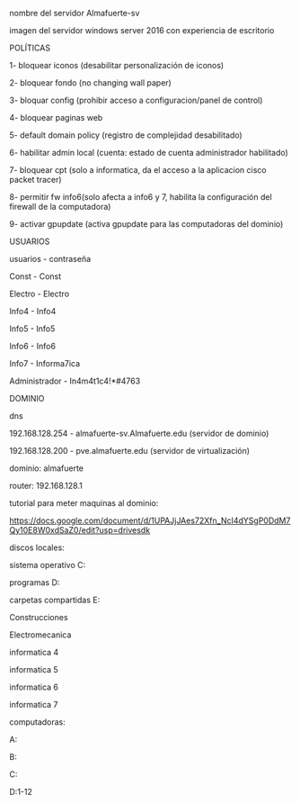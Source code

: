 nombre del servidor 
Almafuerte-sv



imagen del servidor 
windows server 2016 con experiencia de escritorio 

POLÍTICAS 

1- bloquear iconos (desabilitar personalización de iconos)

2- bloquear fondo (no changing wall paper)

3- bloquar config (prohibir acceso a configuracion/panel de control)

4- bloquear paginas web

5- default domain policy (registro de complejidad desabilitado)

6- habilitar admin local (cuenta: estado de cuenta administrador habilitado)

7- bloquear cpt (solo a informatica, da el acceso a la aplicacion cisco packet tracer)

8- permitir fw  info6(solo afecta a info6 y 7, habilita la configuración del firewall de la computadora)

9- activar gpupdate (activa gpupdate para las computadoras del dominio)



USUARIOS

usuarios - contraseña

Const - Const

Electro - Electro

Info4 - Info4

Info5 - Info5

Info6 - Info6

Info7 - Informa7ica 

Administrador - In4m4t1c4!*#4763




DOMINIO

dns 

192.168.128.254 - almafuerte-sv.Almafuerte.edu 
(servidor de dominio)

192.168.128.200 - pve.almafuerte.edu 
(servidor de virtualización)

dominio: almafuerte

router: 192.168.128.1



tutorial para meter maquinas al dominio:

https://docs.google.com/document/d/1UPAJjJAes72Xfn_NcI4dYSgP0DdM7Qy10E8W0xdSaZ0/edit?usp=drivesdk



discos locales:

sistema operativo C:

programas D:

carpetas compartidas E:

Construcciones 

Electromecanica 

informatica 4

informatica 5

informatica 6

informatica 7



computadoras:

A:

B:

C:

D:1-12

